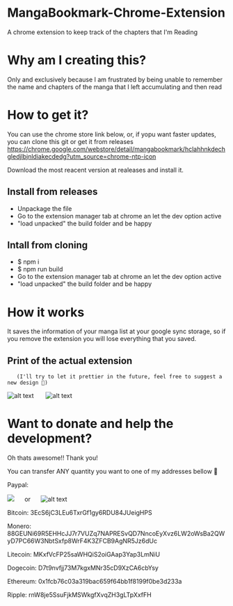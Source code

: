 # MangaBookmark-Chrome-Extension

A chrome extension to keep track of the chapters that I'm Reading

# Why am I creating this?

Only and exclusively because I am frustrated by being unable to remember the name and chapters of the manga that I left accumulating and then read

# How to get it?

You can use the chrome store link below, or, if yopu want faster updates, you can clone this git or get it from releases
https://chrome.google.com/webstore/detail/mangabookmark/hclahhnkdechgledjlbjnldiakecdedg?utm_source=chrome-ntp-icon

Download the most reacent version at realeases and install it.

## Install from releases

- Unpackage the file
- Go to the extension manager tab at chrome an let the dev option active
- "load unpacked" the build folder and be happy

## Intall from cloning

- $ npm i
- $ npm run build
- Go to the extension manager tab at chrome an let the dev option active
- "load unpacked" the build folder and be happy

# How it works

It saves the information of your manga list at your google sync storage, so if you remove the extension you will lose everything that you saved.

## Print of the actual extension

       (I'll try to let it prettier in the future, feel free to suggest a new design 🥰)

![alt text](https://raw.githubusercontent.com/CodeWracker/MangaBookmark-Chrome-Extension/develop/doc_assets/p2.png) &nbsp;&nbsp; &nbsp;&nbsp; ![alt text](https://raw.githubusercontent.com/CodeWracker/MangaBookmark-Chrome-Extension/develop/doc_assets/p4.png)

# Want to donate and help the development?

Oh thats awesome!! Thank you!

You can transfer ANY quantity you want to one of my addresses bellow 🥰

Paypal:

[![](https://raw.githubusercontent.com/CodeWracker/MangaBookmark-Chrome-Extension/develop/doc_assets/p3.png)](https://www.paypal.com/cgi-bin/webscr?cmd=_s-xclick&hosted_button_id=PEFYEJDSJTG7W") &nbsp;&nbsp; &nbsp;&nbsp;or &nbsp;&nbsp; &nbsp;&nbsp;![alt text](https://raw.githubusercontent.com/CodeWracker/MangaBookmark-Chrome-Extension/develop/doc_assets/QR%20Code.png)

Bitcoin: 3EcS6jC3LEu6TxrGf1gy6RDU84JUeigHPS

Monero: 88GEUNi69R5EHHcJJ7r7VUZq7NAPRESvQD7NncoEyXvz6LW2oWsBa2QWyD7PC66W3NbtSxfp8WrF4K3ZFCB9AgNR5Jz6dUc

Litecoin: MKxfVcFP25saWHQiS2oiGAap3Yap3LmNiU

Dogecoin: D7t9nvfjj73M7kgxMNr35cD9XzCA6cbYsy

Ethereum: 0x1fcb76c03a319bac659f64bb1f8199f0be3d233a

Ripple: rnW8je5SsuFjkMSWkgfXvqZH3gLTpXxfFH
